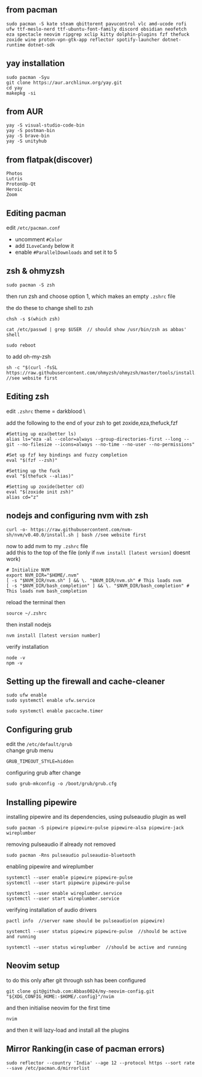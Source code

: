 ## from pacman
~~~
sudo pacman -S kate steam qbittorent pavucontrol vlc amd-ucode rofi ufw ttf-meslo-nerd ttf-ubuntu-font-family discord obsidian neofetch eza spectacle neovim ripgrep xclip kitty dolphin-plugins fzf thefuck zoxide wine proton-vpn-gtk-app reflector spotify-launcher dotnet-runtime dotnet-sdk
~~~

## yay installation
~~~
sudo pacman -Syu
git clone https://aur.archlinux.org/yay.git
cd yay
makepkg -si
~~~

## from AUR
~~~
yay -S visual-studio-code-bin
yay -S postman-bin
yay -S brave-bin
yay -S unityhub
~~~

## from flatpak(discover)
~~~
Photos
Lutris
ProtonUp-Qt
Heroic
Zoom
~~~

## Editing pacman
edit `/etc/pacman.conf`
- uncomment `#Color`
- add `ILoveCandy` below it
- enable `#ParallelDownloads` and set it to 5

## zsh & ohmyzsh
~~~
sudo pacman -S zsh
~~~
then run zsh and choose option 1, which makes an empty `.zshrc` file

the do these to change shell to zsh
~~~
chsh -s $(which zsh)

cat /etc/passwd | grep $USER  // should show /usr/bin/zsh as abbas' shell

sudo reboot
~~~

to add oh-my-zsh
~~~
sh -c "$(curl -fsSL https://raw.githubusercontent.com/ohmyzsh/ohmyzsh/master/tools/install.sh)" //see website first
~~~

## Editing zsh
edit `.zshrc`
theme = darkblood \

add the following to the end of your zsh to get zoxide,eza,thefuck,fzf
~~~
#Setting up eza(better ls)
alias ls="eza -al --color=always --group-directories-first --long --git --no-filesize --icons=always --no-time --no-user --no-permissions"

#Set up fzf key bindings and fuzzy completion
eval "$(fzf --zsh)"

#Setting up the fuck
eval "$(thefuck --alias)"

#Setting up zoxide(better cd)
eval "$(zoxide init zsh)"
alias cd="z"
~~~

## nodejs and configuring nvm with zsh
~~~
curl -o- https://raw.githubusercontent.com/nvm-sh/nvm/v0.40.0/install.sh | bash //see website first
~~~

now to add nvm to my `.zshrc` file \
add this to the top of the file (only if `nvm install [latest version]` doesnt work)
~~~
# Initialize NVM
export NVM_DIR="$HOME/.nvm" 
[ -s "$NVM_DIR/nvm.sh" ] && \. "$NVM_DIR/nvm.sh" # This loads nvm 
[ -s "$NVM_DIR/bash_completion" ] && \. "$NVM_DIR/bash_completion" # This loads nvm bash_completion
~~~

reload the terminal then
~~~
source ~/.zshrc
~~~

then install nodejs
~~~
nvm install [latest version number]
~~~

verify installation
~~~
node -v
npm -v
~~~

## Setting up the firewall and cache-cleaner
~~~
sudo ufw enable
sudo systemctl enable ufw.service

sudo systemctl enable paccache.timer
~~~

## Configuring grub
edit the `/etc/default/grub` \
change grub menu
~~~
GRUB_TIMEOUT_STYLE=hidden
~~~

configuring grub after change
~~~
sudo grub-mkconfig -o /boot/grub/grub.cfg
~~~


## Installing pipewire
installing pipewire and its dependencies, using pulseaudio plugin as well
~~~
sudo pacman -S pipewire pipewire-pulse pipewire-alsa pipewire-jack wireplumber
~~~

removing pulseaudio if already not removed
~~~
sudo pacman -Rns pulseaudio pulseaudio-bluetooth
~~~


enabling pipewire and wireplumber
~~~
systemctl --user enable pipewire pipewire-pulse
systemctl --user start pipewire pipewire-pulse

systemctl --user enable wireplumber.service
systemctl --user start wireplumber.service
~~~

verifying installation of audio drivers 
~~~
pactl info  //server name should be pulseaudio(on pipewire)

systemctl --user status pipewire pipewire-pulse  //should be active and running

systemctl --user status wireplumber  //should be active and running
~~~


## Neovim setup
to do this only after git through ssh has been configured
~~~
git clone git@github.com:Abbas0024/my-neovim-config.git "${XDG_CONFIG_HOME:-$HOME/.config}"/nvim
~~~

and then initialise neovim for the first time
~~~
nvim
~~~

and then it will lazy-load and install all the plugins


## Mirror Ranking(in case of pacman errors)
~~~
sudo reflector --country 'India' --age 12 --protocol https --sort rate --save /etc/pacman.d/mirrorlist
~~~

